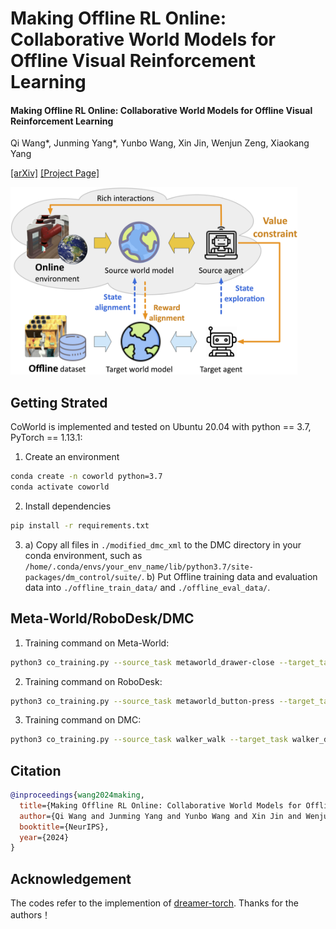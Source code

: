 # Making Offline RL Online: Collaborative World Models for Offline Visual Reinforcement Learning
#### Making Offline RL Online: Collaborative World Models for Offline Visual Reinforcement Learning
Qi Wang*, Junming Yang*, Yunbo Wang, Xin Jin, Wenjun Zeng, Xiaokang Yang

[[arXiv]](https://arxiv.org/pdf/2305.15260)  [[Project Page]](https://qiwang067.github.io/coworld)

<img src="assets/overview.png" alt="Teaser image" height="300" />

## Getting Strated
CoWorld is implemented and tested on Ubuntu 20.04 with python == 3.7, PyTorch == 1.13.1:

1) Create an environment
```bash
conda create -n coworld python=3.7
conda activate coworld
```
2) Install dependencies
```bash
pip install -r requirements.txt
```

3) a) Copy all files in `./modified_dmc_xml` to the DMC directory in your conda environment, such as `/home/.conda/envs/your_env_name/lib/python3.7/site-packages/dm_control/suite/`. 
b) Put Offline training data and evaluation data into `./offline_train_data/` and `./offline_eval_data/`. 

## Meta-World/RoboDesk/DMC
1. Training command on Meta-World:  
```bash
python3 co_training.py --source_task metaworld_drawer-close --target_task metaworld_door-close --configs defaults metaworld
```
2. Training command on RoboDesk:  
```bash
python3 co_training.py --source_task metaworld_button-press --target_task robodesk_push_green --configs defaults robodesk
```
3. Training command on DMC:  
```bash
python3 co_training.py --source_task walker_walk --target_task walker_downhill --configs defaults dmc
```
## Citation
```bib
@inproceedings{wang2024making,
  title={Making Offline RL Online: Collaborative World Models for Offline Visual Reinforcement Learning}, 
  author={Qi Wang and Junming Yang and Yunbo Wang and Xin Jin and Wenjun Zeng and Xiaokang Yang},
  booktitle={NeurIPS},
  year={2024}
}
```

## Acknowledgement
The codes refer to the implemention of [dreamer-torch](https://github.com/jsikyoon/dreamer-torch). Thanks for the authors！



